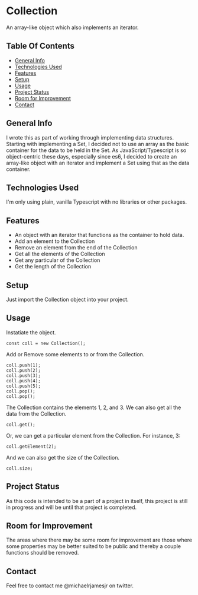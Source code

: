 # Collection
An array-like object which also implements an iterator.

## Table Of Contents
* [General Info](#general-info)
* [Technologies Used](#technologies-used)
* [Features](#features)
* [Setup](#setup)
* [Usage](#usage)
* [Project Status](#project-status)
* [Room for Improvement](#room-for-improvement)
* [Contact](#contact)

## General Info
I wrote this as part of working through implementing data structures. Starting with implementing a Set, I decided not to use an array as the basic container for the data to be held in the Set. As JavaScript/Typescript is so object-centric these days, especially since es6, I decided to create an array-like object with an iterator and implement a Set using that as the data container.

## Technologies Used
I'm only using plain, vanilla Typescript with no libraries or other packages.

## Features
* An object with an iterator that functions as the container to hold data.
* Add an element to the Collection 
* Remove an element from the end of the Collection 
* Get all the elements of the Collection
* Get any particular of the Collection
* Get the length of the Collection

## Setup
Just import the Collection object into your project.

## Usage
Instatiate the object.
```
const coll = new Collection();
```
Add or Remove some elements to or from the Collection.
```
coll.push(1);
coll.push(2);
coll.push(3);
coll.push(4);
coll.push(5);
coll.pop();
coll.pop();
```
The Collection contains the elements 1, 2, and 3. We can also get all the data from the Collection.
```
coll.get();
```
Or, we can get a particular element from the Collection. For instance, 3:
```
coll.getElement(2);
```
And we can also get the size of the Collection.
```
coll.size;
```
## Project Status
As this code is intended to be a part of a project in itself, this project is still in progress and will be until that project is completed. 

## Room for Improvement
The areas where there may be some room for improvement are those where some properties may be better suited to be public and thereby a couple functions should be removed.

## Contact
Feel free to contact me @michaelrjamesjr on twitter.

